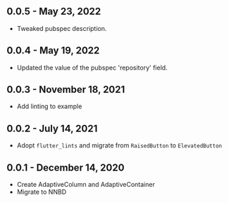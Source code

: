 ## 0.0.5 - May 23, 2022

- Tweaked pubspec description.

## 0.0.4 - May 19, 2022

- Updated the value of the pubspec 'repository' field.

## 0.0.3 - November 18, 2021

- Add linting to example

## 0.0.2 - July 14, 2021

- Adopt `flutter_lints` and migrate from `RaisedButton` to `ElevatedButton`

## 0.0.1 - December 14, 2020

- Create AdaptiveColumn and AdaptiveContainer
- Migrate to NNBD
